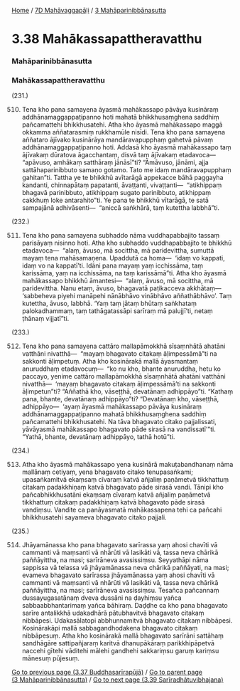 
[Home](/) / [7D Mahāvaggapāḷi](/tipitaka/7D.md) / [3 Mahāparinibbānasutta](/tipitaka/7D/3.md)

# 3.38 Mahākassapattheravatthu

### Mahāparinibbānasutta

### Mahākassapattheravatthu

(231.)

510. Tena kho pana samayena āyasmā mahākassapo pāvāya kusināraṃ addhānamaggappaṭipanno hoti mahatā bhikkhusaṃghena saddhiṃ pañcamattehi bhikkhusatehi. Atha kho āyasmā mahākassapo maggā okkamma aññatarasmiṃ rukkhamūle nisīdi. Tena kho pana samayena aññataro ājīvako kusinārāya mandāravapupphaṃ gahetvā pāvaṃ addhānamaggappaṭipanno hoti. Addasā kho āyasmā mahākassapo taṃ ājīvakaṃ dūratova āgacchantaṃ, disvā taṃ ājīvakaṃ etadavoca—  “apāvuso, amhākaṃ satthāraṃ jānāsī”ti? “Āmāvuso, jānāmi, ajja sattāhaparinibbuto samaṇo gotamo. Tato me idaṃ mandāravapupphaṃ gahitan”ti. Tattha ye te bhikkhū avītarāgā appekacce bāhā paggayha kandanti, chinnapātaṃ papatanti, āvaṭṭanti, vivaṭṭanti—  “atikhippaṃ bhagavā parinibbuto, atikhippaṃ sugato parinibbuto, atikhippaṃ cakkhuṃ loke antarahito”ti. Ye pana te bhikkhū vītarāgā, te satā sampajānā adhivāsenti—  “aniccā saṅkhārā, taṃ kutettha labbhā”ti.

(232.)

511. Tena kho pana samayena subhaddo nāma vuddhapabbajito tassaṃ parisāyaṃ nisinno hoti. Atha kho subhaddo vuddhapabbajito te bhikkhū etadavoca—  “alaṃ, āvuso, mā socittha, mā paridevittha, sumuttā mayaṃ tena mahāsamaṇena. Upaddutā ca homa—  ‘idaṃ vo kappati, idaṃ vo na kappatī’ti. Idāni pana mayaṃ yaṃ icchissāma, taṃ karissāma, yaṃ na icchissāma, na taṃ karissāmā”ti. Atha kho āyasmā mahākassapo bhikkhū āmantesi—  “alaṃ, āvuso, mā socittha, mā paridevittha. Nanu etaṃ, āvuso, bhagavatā paṭikacceva akkhātaṃ—  ‘sabbeheva piyehi manāpehi nānābhāvo vinābhāvo aññathābhāvo’. Taṃ kutettha, āvuso, labbhā. ‘Yaṃ taṃ jātaṃ bhūtaṃ saṅkhataṃ palokadhammaṃ, taṃ tathāgatassāpi sarīraṃ mā palujjī’ti, netaṃ ṭhānaṃ vijjatī”ti.

(233.)

512. Tena kho pana samayena cattāro mallapāmokkhā sīsaṃnhātā ahatāni vatthāni nivatthā—  “mayaṃ bhagavato citakaṃ āḷimpessāmā”ti na sakkonti āḷimpetuṃ. Atha kho kosinārakā mallā āyasmantaṃ anuruddhaṃ etadavocuṃ—  “ko nu kho, bhante anuruddha, hetu ko paccayo, yenime cattāro mallapāmokkhā sīsaṃnhātā ahatāni vatthāni nivatthā—  ‘mayaṃ bhagavato citakaṃ āḷimpessāmā’ti na sakkonti āḷimpetun”ti? “Aññathā kho, vāseṭṭhā, devatānaṃ adhippāyo”ti. “Kathaṃ pana, bhante, devatānaṃ adhippāyo”ti? “Devatānaṃ kho, vāseṭṭhā, adhippāyo—  ‘ayaṃ āyasmā mahākassapo pāvāya kusināraṃ addhānamaggappaṭipanno mahatā bhikkhusaṃghena saddhiṃ pañcamattehi bhikkhusatehi. Na tāva bhagavato citako pajjalissati, yāvāyasmā mahākassapo bhagavato pāde sirasā na vandissatī’”ti. “Yathā, bhante, devatānaṃ adhippāyo, tathā hotū”ti.

(234.)

513. Atha kho āyasmā mahākassapo yena kusinārā makuṭabandhanaṃ nāma mallānaṃ cetiyaṃ, yena bhagavato citako tenupasaṅkami; upasaṅkamitvā ekaṃsaṃ cīvaraṃ katvā añjaliṃ paṇāmetvā tikkhattuṃ citakaṃ padakkhiṇaṃ katvā bhagavato pāde sirasā vandi. Tānipi kho pañcabhikkhusatāni ekaṃsaṃ cīvaraṃ katvā añjaliṃ paṇāmetvā tikkhattuṃ citakaṃ padakkhiṇaṃ katvā bhagavato pāde sirasā vandiṃsu. Vandite ca panāyasmatā mahākassapena tehi ca pañcahi bhikkhusatehi sayameva bhagavato citako pajjali.

(235.)

514. Jhāyamānassa kho pana bhagavato sarīrassa yaṃ ahosi chavīti vā cammanti vā maṃsanti vā nhārūti vā lasikāti vā, tassa neva chārikā paññāyittha, na masi; sarīrāneva avasissiṃsu. Seyyathāpi nāma sappissa vā telassa vā jhāyamānassa neva chārikā paññāyati, na masi; evameva bhagavato sarīrassa jhāyamānassa yaṃ ahosi chavīti vā cammanti vā maṃsanti vā nhārūti vā lasikāti vā, tassa neva chārikā paññāyittha, na masi; sarīrāneva avasissiṃsu. Tesañca pañcannaṃ dussayugasatānaṃ dveva dussāni na ḍayhiṃsu yañca sabbaabbhantarimaṃ yañca bāhiraṃ. Daḍḍhe ca kho pana bhagavato sarīre antalikkhā udakadhārā pātubhavitvā bhagavato citakaṃ nibbāpesi. Udakasālatopi abbhunnamitvā bhagavato citakaṃ nibbāpesi. Kosinārakāpi mallā sabbagandhodakena bhagavato citakaṃ nibbāpesuṃ. Atha kho kosinārakā mallā bhagavato sarīrāni sattāhaṃ sandhāgāre sattipañjaraṃ karitvā dhanupākāraṃ parikkhipāpetvā naccehi gītehi vāditehi mālehi gandhehi sakkariṃsu garuṃ kariṃsu mānesuṃ pūjesuṃ.

[Go to previous page (3.37 Buddhasarīrapūjā)](/tipitaka/7D/3/3.37.md) / [Go to parent page (3 Mahāparinibbānasutta)](/tipitaka/7D/3.md) / [Go to next page (3.39 Sarīradhātuvibhajana)](/tipitaka/7D/3/3.39.md)


